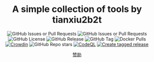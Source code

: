 <div align="center">

# A simple collection of tools by tianxiu2b2t

![GitHub Issues or Pull Requests](https://img.shields.io/github/issues-pr/tianxiu2b2t/py-tianxiu2b2t)
![GitHub Issues or Pull Requests](https://img.shields.io/github/issues/tianxiu2b2t/py-tianxiu2b2t)
![GitHub License](https://img.shields.io/github/license/tianxiu2b2t/py-tianxiu2b2t)
![GitHub Release](https://img.shields.io/github/v/release/tianxiu2b2t/py-tianxiu2b2t)
![GitHub Tag](https://img.shields.io/github/v/tag/tianxiu2b2t/py-tianxiu2b2t)
![Docker Pulls](https://img.shields.io/docker/pulls/tianxiu2b2t/py-tianxiu2b2t)
[![Crowdin](https://badges.crowdin.net/py-tianxiu2b2t-site/localized.svg)](https://crowdin.com/project/py-tianxiu2b2t-site)
![GitHub Repo stars](https://img.shields.io/github/stars/tianxiu2b2t/py-tianxiu2b2t)
[![CodeQL](https://github.com/tianxiu2b2t/py-tianxiu2b2t/actions/workflows/github-code-scanning/codeql/badge.svg)](https://github.com/tianxiu2b2t/py-tianxiu2b2t/actions/workflows/github-code-scanning/codeql)
[![Create tagged release](https://github.com/tianxiu2b2t/py-tianxiu2b2t/actions/workflows/build_and_publish.yml/badge.svg)](https://github.com/tianxiu2b2t/py-tianxiu2b2t/actions/workflows/pipy.yml)

[赞助](https://afdian.net/a/atianxiua)
